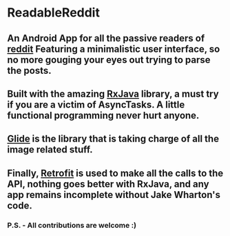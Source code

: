 # ReadableReddit

## An Android App for all the passive readers of [reddit](http://www.reddit.com") Featuring a minimalistic user interface, so no more gouging your eyes out trying to parse the posts.

## Built with the amazing [RxJava](https://github.com/ReactiveX/RxJava) library, a must try if you are a victim of AsyncTasks. A little functional programming never hurt anyone. 

## [Glide](https://github.com/bumptech/glide) is the library that is taking charge of all the image related stuff. 

## Finally, [Retrofit](http://square.github.io/retrofit/) is used to make all the calls to the API, nothing goes better with RxJava, and any app remains incomplete without Jake Wharton's code.

### P.S. - All contributions are welcome :)
